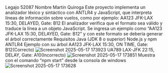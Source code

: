 Legajo 52087
Nombre Martin Quiroga
Este proyecto implementa un analizador léxico y sintáctico con ANTLR4 y JavaScript, que interpreta líneas de información sobre vuelos, como por ejemplo: AA123 JFK-LAX 15:30, DELAYED, Gate: B12
El analizador verifica que el formato sea válido y traduce la línea a un objeto JavaScript.
Se ingresa un ejemplo como “AA123 JFK-LAX 15:30, DELAYED, Gate: B12” y con este formato se debería generar el árbol correctamente
Requisitos
Java (JDK 8 o superior)
Node.js y npm
ANTLR4
Ejemplo con su árbol
AA123 JFK-LAX 15:30, ON TIME, Gate: B12(Correcto)
![Screenshot 2025-05-17 173923](https://github.com/user-attachments/assets/56602bc8-0335-4267-9ef7-aac9de92bfa2)
UA789 LAX-JFK 22:15, DELAY, Gate: A10(Incorrecto)
![Screenshot 2025-05-17 173851](https://github.com/user-attachments/assets/2d392ce8-3369-4a9c-8d64-3e1666e60f90)
Muestra con el comando “npm start” desde la consola de windows 
![Screenshot 2025-05-17 173628](https://github.com/user-attachments/assets/9aaee9d1-8b6b-4843-ae23-e36fb32f170d)
